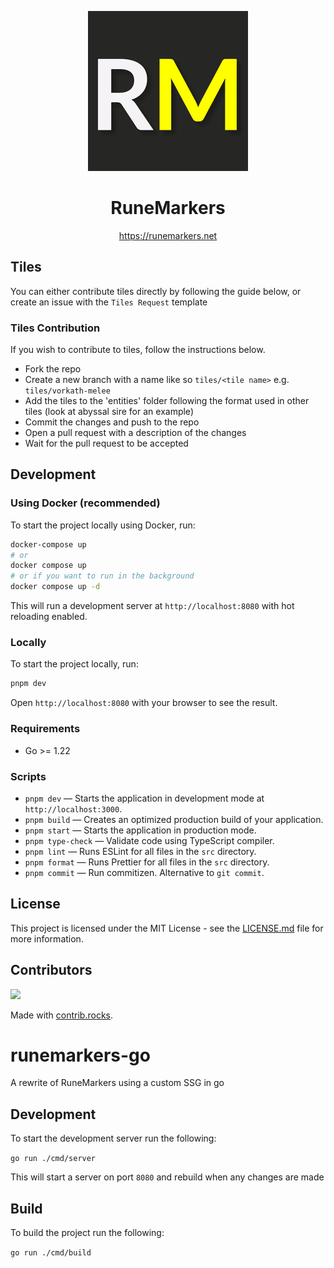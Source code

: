 <p align="center">
  <a href="https://runemarkers.net">
    <img src="./assets/logo-256-background.png" height="256">
  </a>
  <h1 align="center">RuneMarkers</h1>
</p>

<p align="center">
<a href="https://runemarkers.net">https://runemarkers.net</a>
</p>

## Tiles

You can either contribute tiles directly by following the guide below, or create an issue with the `Tiles Request` template

### Tiles Contribution

If you wish to contribute to tiles, follow the instructions below.

- Fork the repo
- Create a new branch with a name like so `tiles/<tile name>` e.g. `tiles/vorkath-melee`
- Add the tiles to the 'entities' folder following the format used in other tiles (look at abyssal sire for an example)
- Commit the changes and push to the repo
- Open a pull request with a description of the changes
- Wait for the pull request to be accepted

## Development

### Using Docker (recommended)

To start the project locally using Docker, run:

```bash
docker-compose up
# or
docker compose up
# or if you want to run in the background
docker compose up -d
```

This will run a development server at `http://localhost:8080` with hot reloading enabled.

### Locally

To start the project locally, run:

```bash
pnpm dev
```

Open `http://localhost:8080` with your browser to see the result.


### Requirements

- Go >= 1.22

### Scripts

- `pnpm dev` — Starts the application in development mode at `http://localhost:3000`.
- `pnpm build` — Creates an optimized production build of your application.
- `pnpm start` — Starts the application in production mode.
- `pnpm type-check` — Validate code using TypeScript compiler.
- `pnpm lint` — Runs ESLint for all files in the `src` directory.
- `pnpm format` — Runs Prettier for all files in the `src` directory.
- `pnpm commit` — Run commitizen. Alternative to `git commit`.

## License

This project is licensed under the MIT License - see the [LICENSE.md](LICENSE.md) file for more information.

## Contributors

<a href="https://github.com/jamiegyoung/runemarkers/graphs/contributors">
  <img src="https://contrib.rocks/image?repo=jamiegyoung/runemarkers" />
</a>

Made with [contrib.rocks](https://contrib.rocks).





# runemarkers-go
A rewrite of RuneMarkers using a custom SSG in go

## Development

To start the development server run the following:

`go run ./cmd/server`

This will start a server on port `8080` and rebuild when any changes are made

## Build

To build the project run the following:

`go run ./cmd/build`
